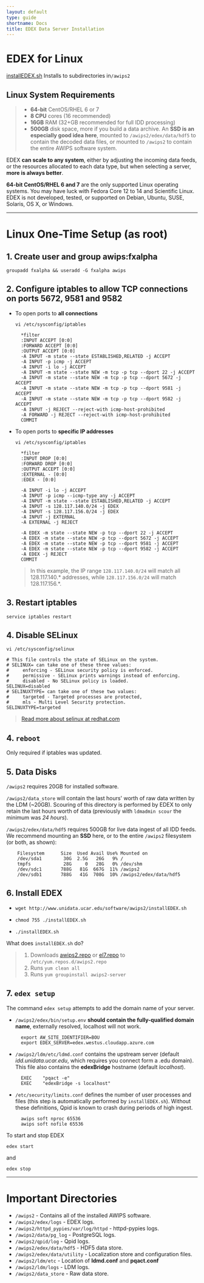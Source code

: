 ```yaml
---
layout: default
type: guide
shortname: Docs
title: EDEX Data Server Installation 
---
```


# <core-icon icon="fa:linux" aria-label="file-download" role="img"></core-icon> EDEX for Linux 

[<paper-button raised role="button" tabindex="0"><core-icon icon="file-download" aria-label="file-download" role="img"></core-icon>installEDEX.sh</paper-button>](http://www.unidata.ucar.edu/software/awips2/installEDEX.sh) Installs to subdirectories in`/awips2`

## Linux System Requirements

>* **64-bit** CentOS/RHEL 6 or 7
>* **8 CPU** cores (16 recommended) 
>* **16GB** RAM (32+GB recommended for full IDD processing)
>* **500GB** disk space, more if you build a data archive. An **SSD is an especially good idea here**, mounted to `/awips2/edex/data/hdf5`  to contain the decoded data files, or mounted to `/awips2` to contain the entire AWIPS software system.
 
EDEX **can scale to any system**, either by adjusting the incoming data feeds, or the resources allocated to each data type, but when selecting a server, **more is always better**.

**64-bit CentOS/RHEL 6 and 7** are the only supported Linux operating systems. You may have luck with Fedora Core 12 to 14 and Scientific Linux. EDEX is not developed, tested, or supported on Debian, Ubuntu, SUSE, Solaris, OS X, or Windows.

---

# Linux One-Time Setup (as root)

## 1. Create user and group **awips:fxalpha**

`groupadd fxalpha && useradd -G fxalpha awips`

## 2. Configure iptables to allow TCP connections on ports **5672**, **9581** and **9582**

- To open ports to **all connections**
    
    `vi /etc/sysconfig/iptables`
    
        *filter
        :INPUT ACCEPT [0:0]
        :FORWARD ACCEPT [0:0]
        :OUTPUT ACCEPT [0:0]
        -A INPUT -m state --state ESTABLISHED,RELATED -j ACCEPT
        -A INPUT -p icmp -j ACCEPT
        -A INPUT -i lo -j ACCEPT
        -A INPUT -m state --state NEW -m tcp -p tcp --dport 22 -j ACCEPT
        -A INPUT -m state --state NEW -m tcp -p tcp --dport 5672 -j ACCEPT
        -A INPUT -m state --state NEW -m tcp -p tcp --dport 9581 -j ACCEPT
        -A INPUT -m state --state NEW -m tcp -p tcp --dport 9582 -j ACCEPT
        -A INPUT -j REJECT --reject-with icmp-host-prohibited
        -A FORWARD -j REJECT --reject-with icmp-host-prohibited
        COMMIT

- To open ports to **specific IP addresses**
    
    `vi /etc/sysconfig/iptables`
    
        *filter
        :INPUT DROP [0:0]
        :FORWARD DROP [0:0]
        :OUTPUT ACCEPT [0:0]
        :EXTERNAL - [0:0]
        :EDEX - [0:0]
        
        -A INPUT -i lo -j ACCEPT
        -A INPUT -p icmp --icmp-type any -j ACCEPT
        -A INPUT -m state --state ESTABLISHED,RELATED -j ACCEPT
        -A INPUT -s 128.117.140.0/24 -j EDEX
        -A INPUT -s 128.117.156.0/24 -j EDEX
        -A INPUT -j EXTERNAL
        -A EXTERNAL -j REJECT
        
        -A EDEX -m state --state NEW -p tcp --dport 22 -j ACCEPT
        -A EDEX -m state --state NEW -p tcp --dport 5672 -j ACCEPT
        -A EDEX -m state --state NEW -p tcp --dport 9581 -j ACCEPT
        -A EDEX -m state --state NEW -p tcp --dport 9582 -j ACCEPT
        -A EDEX -j REJECT
        COMMIT
    
    > In this example, the IP range `128.117.140.0/24` will match all 128.117.140.* addresses, while `128.117.156.0/24` will match 128.117.156.*.
 
## 3. Restart iptables

`service iptables restart`

## 4. Disable SELinux

`vi /etc/sysconfig/selinux`
    
    # This file controls the state of SELinux on the system.
    # SELINUX= can take one of these three values:
    #     enforcing - SELinux security policy is enforced.
    #     permissive - SELinux prints warnings instead of enforcing.
    #     disabled - No SELinux policy is loaded.
    SELINUX=disabled
    # SELINUXTYPE= can take one of these two values:
    #     targeted - Targeted processes are protected,
    #     mls - Multi Level Security protection.
    SELINUXTYPE=targeted

> [Read more about selinux at redhat.com](https://access.redhat.com/documentation/en-US/Red_Hat_Enterprise_Linux/6/html/Security-Enhanced_Linux/sect-Security-Enhanced_Linux-Enabling_and_Disabling_SELinux-Disabling_SELinux.html)

## 4. `reboot`

Only required if iptables was updated.

## 5. Data Disks
    
`/awips2` requires 20GB for installed software.

`/awips2/data_store` will contain the last hours' worth of raw data written by the LDM (~20GB).  Scouring of this directory is performed by EDEX to only retain the last hours worth of data (previously with `ldmadmin scour` the minimum was *24 hours*).

`/awips2/edex/data/hdf5` requires 500GB for live data ingest of all IDD feeds. We recommend mounting an **SSD** here, or to the entire `/awips2` filesystem (or both, as shown):
    
        Filesystem      Size  Used Avail Use% Mounted on
        /dev/sda1        30G  2.5G   26G   9% /
        tmpfs            28G     0   28G   0% /dev/shm
        /dev/sdc1       788G   81G  667G  11% /awips2
        /dev/sdb1       788G   41G  708G  10% /awips2/edex/data/hdf5


## 6. Install EDEX

- `wget http://www.unidata.ucar.edu/software/awips2/installEDEX.sh`

- `chmod 755 ./installEDEX.sh`

- `./installEDEX.sh`

What does `installEDEX.sh` do?

>1. Downloads [awips2.repo](http://www.unidata.ucar.edu/software/awips2/doc/awips2.repo) or [el7.repo](http://www.unidata.ucar.edu/software/awips2/doc/el7.repo) to `/etc/yum.repos.d/awips2.repo`
>2. Runs `yum clean all`
>3. Runs `yum groupinstall awips2-server`

## 7. `edex setup`

The command `edex setup` attempts to add the domain name of your server. 

- `/awips2/edex/bin/setup.env` **should contain the fully-qualified domain name**, externally resolved, localhost will not work. 

        export AW_SITE_IDENTIFIER=BOU
        export EDEX_SERVER=edex.westus.cloudapp.azure.com

- `/awips2/ldm/etc/ldmd.conf` contains the upstream server (default *idd.unidata.ucar.edu*, which requires you connect form a .edu domain). This file also contains the **edexBridge** hostname (default *localhost*). 

        EXEC    "pqact -e"
        EXEC    "edexBridge -s localhost"

- `/etc/security/limits.conf` defines the number of user processes and files (this step is automatically performed by `installEDEX.sh`). Without these definitions, Qpid is known to crash during periods of high ingest.
    
        awips soft nproc 65536
        awips soft nofile 65536

To start and stop EDEX

    edex start
    
and

    edex stop

---

# Important Directories

* `/awips2` - Contains all of the installed AWIPS software. 
* `/awips2/edex/logs` - EDEX logs.
* `/awips2/httpd_pypies/var/log/httpd` - httpd-pypies logs.
* `/awips2/data/pg_log` - PostgreSQL logs.
* `/awips2/qpid/log` - Qpid logs.
* `/awips2/edex/data/hdf5` - HDF5 data store. 
* `/awips2/edex/data/utility` - Localization store and configuration files. 
* `/awips2/ldm/etc` - Location of **ldmd.conf** and **pqact.conf**
* `/awips2/ldm/logs` - LDM logs.
* `/awips2/data_store` - Raw data store.
